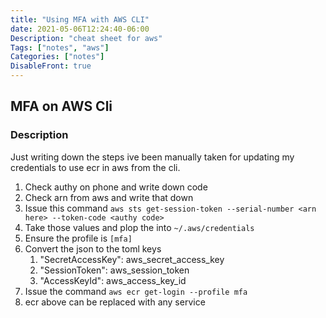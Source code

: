 ```yaml
---
title: "Using MFA with AWS CLI"
date: 2021-05-06T12:24:40-06:00
Description: "cheat sheet for aws"
Tags: ["notes", "aws"]
Categories: ["notes"]
DisableFront: true
---
```


## MFA on AWS Cli

### Description

Just writing down the steps ive been manually taken for updating my
credentials to use ecr in aws from the cli.

1. Check authy on phone and write down code
2. Check arn from aws and write that down
3. Issue this command `aws sts get-session-token --serial-number <arn here> --token-code <authy code>`
4. Take those values and plop the into `~/.aws/credentials`
  1. Ensure the profile is `[mfa]`
  2. Convert the json to the toml keys
        1. "SecretAccessKey": aws_secret_access_key
        2. "SessionToken":  aws_session_token
        3. "AccessKeyId":  aws_access_key_id
5. Issue the command `aws ecr get-login --profile mfa`
  1. ecr above can be replaced with any service
